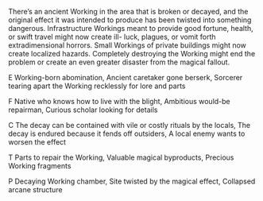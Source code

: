There’s an ancient Working in the area that is broken or decayed, and the original effect it was intended to produce has been twisted into something dangerous. Infrastructure Workings meant to provide good fortune, health, or swift travel might now create ill- luck, plagues, or vomit forth extradimensional horrors. Small Workings of private buildings might now create localized hazards. Completely destroying the Working might end the problem or create an even greater disaster from the magical fallout.

E Working-born abomination, Ancient caretaker gone berserk, Sorcerer tearing apart the Working recklessly for lore and parts

F Native who knows how to live with the blight, Ambitious would-be repairman, Curious scholar looking for details

C The decay can be contained with vile or costly rituals by the locals, The decay is endured because it fends off outsiders, A local enemy wants to worsen the effect

T Parts to repair the Working, Valuable magical byproducts, Precious Working fragments

P Decaying Working chamber, Site twisted by the magical effect, Collapsed arcane structure